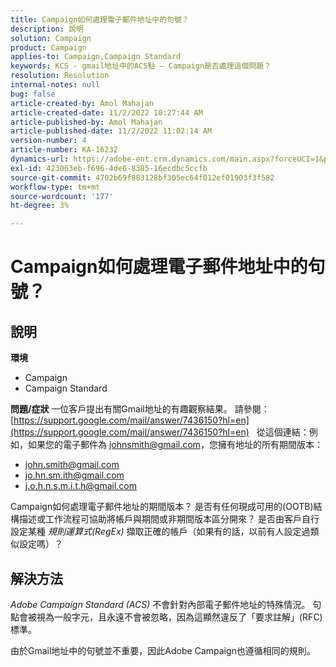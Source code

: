 ```yaml
---
title: Campaign如何處理電子郵件地址中的句號？
description: 說明
solution: Campaign
product: Campaign
applies-to: Campaign,Campaign Standard
keywords: KCS - gmail地址中的ACS點 — Campaign是否處理這個問題？
resolution: Resolution
internal-notes: null
bug: false
article-created-by: Amol Mahajan
article-created-date: 11/2/2022 10:27:44 AM
article-published-by: Amol Mahajan
article-published-date: 11/2/2022 11:02:14 AM
version-number: 4
article-number: KA-16232
dynamics-url: https://adobe-ent.crm.dynamics.com/main.aspx?forceUCI=1&pagetype=entityrecord&etn=knowledgearticle&id=74c5a6f6-985a-ed11-9561-6045bd006a22
exl-id: 423063eb-f696-4de6-8385-16ecdbc5ccfb
source-git-commit: 4702b69f883128bf305ec64f012ef01903f3f582
workflow-type: tm+mt
source-wordcount: '177'
ht-degree: 3%

---
```


# Campaign如何處理電子郵件地址中的句號？

## 說明

<b>環境</b>
- Campaign
- Campaign Standard



<b>問題/症狀</b>
一位客戶提出有關Gmail地址的有趣觀察結果。 請參閱： [https://support.google.com/mail/answer/7436150?hl=en](https://support.google.com/mail/answer/7436150?hl=en)
 
從這個連結：例如，如果您的電子郵件為 [johnsmith@gmail.com](mailto:johnsmith@gmail.com)，您擁有地址的所有期間版本：

- [john.smith@gmail.com](mailto:john.smith@gmail.com)
- [jo.hn.sm.ith@gmail.com](mailto:jo.hn.sm.ith@gmail.com)
- [j.o.h.n.s.m.i.t.h@gmail.com](mailto:j.o.h.n.s.m.i.t.h@gmail.com)


Campaign如何處理電子郵件地址的期間版本？ 是否有任何現成可用的(OOTB)結構描述或工作流程可協助將帳戶與期間或非期間版本區分開來？ 是否由客戶自行設定某種 *規則運算式(RegEx)* 擷取正確的帳戶（如果有的話，以前有人設定過類似設定嗎）？


## 解決方法


*Adobe Campaign Standard (ACS)* 不會針對內部電子郵件地址的特殊情況。 句點會被視為一般字元，且永遠不會被忽略，因為這顯然違反了「要求註解」(RFC)標準。

由於Gmail地址中的句號並不重要，因此Adobe Campaign也遵循相同的規則。

